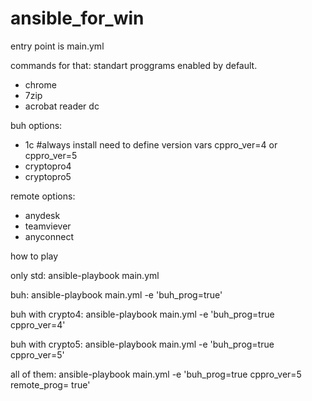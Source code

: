 # ansible_for_win
entry point is main.yml

commands for that:
standart proggrams enabled by default.
- chrome
- 7zip
- acrobat reader dc

buh options:
- 1c #always install
need to define version vars cppro_ver=4 or cppro_ver=5
- cryptopro4
- cryptopro5

remote options:
- anydesk
- teamviever
- anyconnect

how to play

only std:
ansible-playbook main.yml

buh:
ansible-playbook main.yml -e 'buh_prog=true'

buh with crypto4:
ansible-playbook main.yml -e 'buh_prog=true cppro_ver=4'

buh with crypto5:
ansible-playbook main.yml -e 'buh_prog=true cppro_ver=5'

all of them:
ansible-playbook main.yml -e 'buh_prog=true cppro_ver=5 remote_prog= true'
